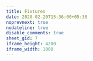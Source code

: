 ```yaml
---
title: Fixtures
date: 2020-02-20T15:36:00+05:30
noprevnext: true
nodateline: true
disable_comments: true
sheet_gid: 7
iframe_height: 4200
iframe_width: 1000
---
```

